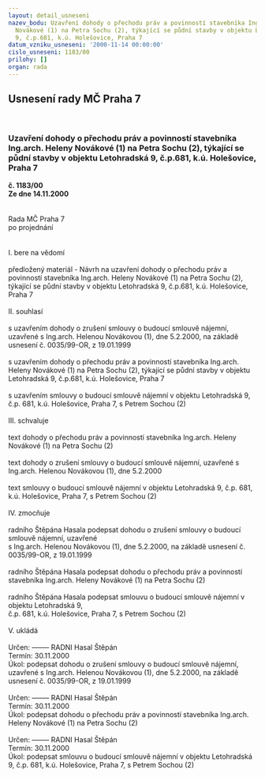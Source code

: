 ```yaml
---
layout: detail_usneseni
nazev_bodu: Uzavření dohody o přechodu práv a povinností stavebníka Ing.arch. Heleny
  Novákové (1) na Petra Sochu (2), týkající se půdní stavby v objektu Letohradská
  9, č.p.681, k.ú. Holešovice, Praha 7
datum_vzniku_usneseni: '2000-11-14 00:00:00'
cislo_usneseni: 1183/00
prilohy: []
organ: rada
---
```

<div id="ucUsn_pList" class="usn">
	<span><h2>Usnesení rady MČ Praha 7 </h2>
<br></span><div class="standBody">
<span><h3>Uzavření dohody o přechodu práv a povinností stavebníka Ing.arch. Heleny Novákové (1) na Petra Sochu (2), týkající se půdní stavby v objektu Letohradská 9, č.p.681, k.ú. Holešovice, Praha 7</h3></span><div class="center">
		<strong>č. 1183/00</strong><br>
	</div>
<div class="center">
		<strong>Ze dne 14.11.2000</strong><br><br>
	</div>
<br>Rada MČ Praha 7<br>po projednání<br><br><br>I.	bere na vědomí<br><br> předložený materiál - Návrh na uzavření dohody o přechodu práv a povinností stavebníka Ing.arch. Heleny Novákové (1) na Petra Sochu (2), týkající se půdní stavby v objektu Letohradská 9, č.p.681, k.ú. Holešovice, Praha 7<br><br>II.	souhlasí <br><br>s uzavřením dohody o zrušení smlouvy  o budoucí smlouvě nájemní, uzavřené s Ing.arch. Helenou Novákovou (1), dne 5.2.2000, na základě usnesení č. 0035/99-OR, z 19.01.1999<br><br>s uzavřením dohody o přechodu práv a povinností stavebníka Ing.arch. Heleny Novákové (1) na Petra Sochu (2), týkající se půdní stavby v objektu Letohradská 9, č.p.681, k.ú. Holešovice, Praha 7<br><br>s uzavřením smlouvy o budoucí smlouvě nájemní v objektu Letohradská 9, č.p. 681, k.ú. Holešovice, Praha 7, s Petrem Sochou (2)<br><br>III.		schvaluje <br><br>text dohody o přechodu práv a povinností  stavebníka  Ing.arch. Heleny Novákové (1) na Petra Sochu (2)<br><br>text dohody o zrušení smlouvy o budoucí smlouvě nájemní, uzavřené s Ing.arch. Helenou Novákovou (1), dne 5.2.2000<br><br>text smlouvy o budoucí smlouvě nájemní v objektu Letohradská 9, č.p. 681, k.ú. Holešovice, Praha 7, s Petrem Sochou (2)<br><br>IV.	zmocňuje <br><br>radního Štěpána Hasala podepsat dohodu o zrušení smlouvy o budoucí smlouvě nájemní, uzavřené <br>s Ing.arch. Helenou Novákovou (1), dne 5.2.2000, na základě usnesení č. 0035/99-OR, z 19.01.1999<br><br>radního Štěpána Hasala podepsat dohodu o přechodu práv a povinností  stavebníka  Ing.arch. Heleny Novákové (1) na Petra Sochu (2)<br><br>radního Štěpána Hasala podepsat smlouvu o budoucí smlouvě nájemní v objektu Letohradská 9, <br>č.p. 681, k.ú. Holešovice, Praha 7, s Petrem Sochou (2)<br><br>V.	ukládá <br><br> Určen:	–––––	RADNI Hasal Štěpán<br>Termín: 30.11.2000<br>Úkol:	podepsat dohodu o zrušení smlouvy o budoucí smlouvě nájemní, uzavřené s Ing.arch. Helenou Novákovou (1), dne 5.2.2000, na základě usnesení č. 0035/99-OR, z 19.01.1999<br> <br> Určen:	–––––	RADNI Hasal Štěpán<br>Termín: 30.11.2000<br>Úkol:	podepsat dohodu o přechodu práv a povinností  stavebníka  Ing.arch. Heleny Novákové (1) na Petra Sochu (2)<br> <br> Určen:	–––––	RADNI Hasal Štěpán<br>Termín: 30.11.2000<br>Úkol:	 podepsat smlouvu o budoucí smlouvě nájemní v objektu Letohradská 9, č.p. 681, k.ú. Holešovice, Praha 7, s Petrem Sochou (2)<br> <br><br><br><br><br> <br><br> <br>
</div>
</div>